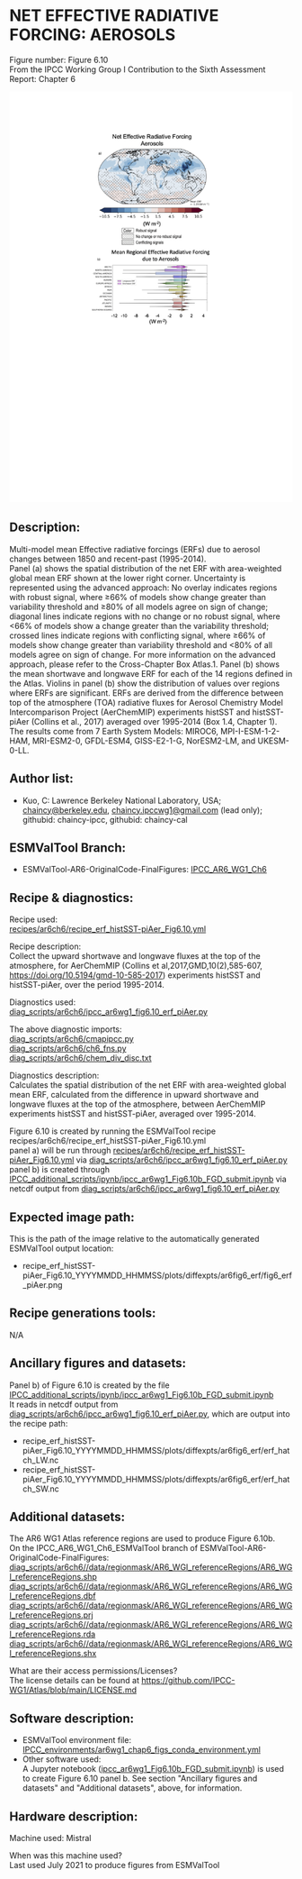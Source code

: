
NET EFFECTIVE RADIATIVE FORCING: AEROSOLS
============

Figure number: Figure 6.10  
From the IPCC Working Group I Contribution to the Sixth Assessment Report: Chapter 6  

![Figure 6.10](../images/ar6_wg1_chap6_fig6_10_netERFmap_SWLW_aer.png?raw=true)


Description:
------------
Multi-model mean Effective radiative forcings (ERFs) due to aerosol changes between 1850 and recent-past (1995-2014).  
Panel (a) shows the spatial distribution of the net ERF with area-weighted global mean ERF shown at the lower right corner. Uncertainty is represented using the advanced approach: No overlay indicates regions with robust signal, where ≥66% of models show change greater than variability threshold and ≥80% of all models agree on sign of change; diagonal lines indicate regions with no change or no robust signal, where <66% of models show a change greater than the variability threshold; crossed lines indicate regions with conflicting signal, where ≥66% of models show change greater than variability threshold and <80% of all models agree on sign of change. For more information on the advanced approach, please refer to the Cross-Chapter Box Atlas.1.  Panel (b) shows the mean shortwave and longwave ERF for each of the 14 regions defined in the Atlas. Violins in panel (b) show the distribution of values over regions where ERFs are significant. ERFs are derived from the difference between top of the atmosphere (TOA) radiative fluxes for Aerosol Chemistry Model Intercomparison Project (AerChemMIP) experiments histSST and histSST-piAer (Collins et al., 2017) averaged over 1995-2014 (Box 1.4, Chapter 1).  The results come from 7 Earth System Models: MIROC6, MPI-I-ESM-1-2-HAM, MRI-ESM2-0, GFDL-ESM4, GISS-E2-1-G, NorESM2-LM, and UKESM-0-LL.   


Author list:
------------
- Kuo, C: Lawrence Berkeley National Laboratory, USA; chaincy@berkeley.edu, chaincy.ipccwg1@gmail.com (lead only); githubid: chaincy-ipcc, githubid: chaincy-cal 

ESMValTool Branch:
------------------
- ESMValTool-AR6-OriginalCode-FinalFigures: [IPCC_AR6_WG1_Ch6](https://github.com/ESMValGroup/ESMValTool-AR6-OriginalCode-FinalFigures/tree/IPCC_AR6_WG1_Ch6_ESMValTool)


Recipe & diagnostics:
---------------------
Recipe used:   
[recipes/ar6ch6/recipe_erf_histSST-piAer_Fig6.10.yml](https://github.com/ESMValGroup/ESMValTool-AR6-OriginalCode-FinalFigures/blob/IPCC_AR6_WG1_Ch6_ESMValTool/esmvaltool/recipes/ar6ch6/recipe_ckuo_ipcc_6_10_erf_histSST-piAer.yml)   

Recipe description:  
Collect the upward shortwave and longwave fluxes at the top of the atmosphere, for AerChemMIP (Collins et al,2017,GMD,10(2),585-607, https://doi.org/10.5194/gmd-10-585-2017) experiments histSST and histSST-piAer, over the period 1995-2014.


Diagnostics used:   
[diag_scripts/ar6ch6/ipcc_ar6wg1_fig6.10_erf_piAer.py](https://github.com/ESMValGroup/ESMValTool-AR6-OriginalCode-FinalFigures/blob/IPCC_AR6_WG1_Ch6_ESMValTool/esmvaltool/diag_scripts/ar6ch6/ipcc_ar6wg1_fig6.10_erf_piAer.py)

The above diagnostic imports:  
[diag_scripts/ar6ch6/cmapipcc.py](https://github.com/ESMValGroup/ESMValTool-AR6-OriginalCode-FinalFigures/blob/IPCC_AR6_WG1_Ch6_ESMValTool/esmvaltool/diag_scripts/ar6ch6/cmapipcc.py)  
[diag_scripts/ar6ch6/ch6_fns.py](https://github.com/ESMValGroup/ESMValTool-AR6-OriginalCode-FinalFigures/blob/IPCC_AR6_WG1_Ch6_ESMValTool/esmvaltool/diag_scripts/ar6ch6/ch6_fns.py)    
[diag_scripts/ar6ch6/chem_div_disc.txt](https://github.com/ESMValGroup/ESMValTool-AR6-OriginalCode-FinalFigures/blob/IPCC_AR6_WG1_Ch6_ESMValTool/esmvaltool/diag_scripts/ar6ch6/chem_div_disc.txt)  

Diagnostics description:  
Calculates the spatial distribution of the net ERF with area-weighted global mean ERF, calculated from the difference in upward shortwave and longwave fluxes at the top of the atmosphere, between AerChemMIP experiments histSST and histSST-piAer, averaged over 1995-2014.

Figure 6.10 is created by running the ESMValTool recipe recipes/ar6ch6/recipe_erf_histSST-piAer_Fig6.10.yml  
panel a) will be run through [recipes/ar6ch6/recipe_erf_histSST-piAer_Fig6.10.yml](https://github.com/ESMValGroup/ESMValTool-AR6-OriginalCode-FinalFigures/blob/IPCC_AR6_WG1_Ch6_ESMValTool/esmvaltool/recipes/ar6ch6/recipe_ckuo_ipcc_6_10_erf_histSST-piAer.yml) via [diag_scripts/ar6ch6/ipcc_ar6wg1_fig6.10_erf_piAer.py](https://github.com/ESMValGroup/ESMValTool-AR6-OriginalCode-FinalFigures/blob/IPCC_AR6_WG1_Ch6_ESMValTool/esmvaltool/diag_scripts/ar6ch6/ipcc_ar6wg1_fig6.10_erf_piAer.py)  
panel b) is created through [IPCC_additional_scripts/ipynb/ipcc_ar6wg1_Fig6.10b_FGD_submit.ipynb](https://github.com/ESMValGroup/ESMValTool-AR6-OriginalCode-FinalFigures/tree/main/IPCC_additional_scripts/ipynb/ipcc_ar6wg1_Fig6.10b_FGD_submit.ipynb) via netcdf output from [diag_scripts/ar6ch6/ipcc_ar6wg1_fig6.10_erf_piAer.py](https://github.com/ESMValGroup/ESMValTool-AR6-OriginalCode-FinalFigures/blob/IPCC_AR6_WG1_Ch6_ESMValTool/esmvaltool/diag_scripts/ar6ch6/ipcc_ar6wg1_fig6.10_erf_piAer.py)  

Expected image path:
--------------------
This is the path of the image relative to the automatically generated ESMValTool output location:  
- recipe_erf_histSST-piAer_Fig6.10_YYYYMMDD_HHMMSS/plots/diffexpts/ar6fig6_erf/fig6_erf_piAer.png  


Recipe generations tools: 
-------------------------
N/A


Ancillary figures and datasets:
-------------------------------
Panel b) of Figure 6.10 is created by the file  
[IPCC_additional_scripts/ipynb/ipcc_ar6wg1_Fig6.10b_FGD_submit.ipynb](https://github.com/ESMValGroup/ESMValTool-AR6-OriginalCode-FinalFigures/tree/main/IPCC_additional_scripts/ipynb/ipcc_ar6wg1_Fig6.10b_FGD_submit.ipynb)  
It reads in netcdf output from [diag_scripts/ar6ch6/ipcc_ar6wg1_fig6.10_erf_piAer.py](https://github.com/ESMValGroup/ESMValTool-AR6-OriginalCode-FinalFigures/blob/IPCC_AR6_WG1_Ch6_ESMValTool/esmvaltool/diag_scripts/ar6ch6/ipcc_ar6wg1_fig6.10_erf_piAer.py), which are output into the recipe path:  
- recipe_erf_histSST-piAer_Fig6.10_YYYYMMDD_HHMMSS/plots/diffexpts/ar6fig6_erf/erf_hatch_LW.nc
- recipe_erf_histSST-piAer_Fig6.10_YYYYMMDD_HHMMSS/plots/diffexpts/ar6fig6_erf/erf_hatch_SW.nc


Additional datasets:
--------------------
The AR6 WG1 Atlas reference regions are used to produce Figure 6.10b.    
On the IPCC_AR6_WG1_Ch6_ESMValTool branch of ESMValTool-AR6-OriginalCode-FinalFigures:   
[diag_scripts/ar6ch6//data/regionmask/AR6_WGI_referenceRegions/AR6_WGI_referenceRegions.shp](https://github.com/ESMValGroup/ESMValTool-AR6-OriginalCode-FinalFigures/blob/IPCC_AR6_WG1_Ch6_ESMValTool/esmvaltool/diag_scripts/ar6ch6/data/regionmask/AR6_WGI_referenceRegions/AR6_WGI_referenceRegions.shp)  
[diag_scripts/ar6ch6//data/regionmask/AR6_WGI_referenceRegions/AR6_WGI_referenceRegions.dbf](https://github.com/ESMValGroup/ESMValTool-AR6-OriginalCode-FinalFigures/blob/IPCC_AR6_WG1_Ch6_ESMValTool/esmvaltool/diag_scripts/ar6ch6/data/regionmask/AR6_WGI_referenceRegions/AR6_WGI_referenceRegions.dbf)  
[diag_scripts/ar6ch6//data/regionmask/AR6_WGI_referenceRegions/AR6_WGI_referenceRegions.prj](https://github.com/ESMValGroup/ESMValTool-AR6-OriginalCode-FinalFigures/blob/IPCC_AR6_WG1_Ch6_ESMValTool/esmvaltool/diag_scripts/ar6ch6/data/regionmask/AR6_WGI_referenceRegions/AR6_WGI_referenceRegions.prj)  
[diag_scripts/ar6ch6//data/regionmask/AR6_WGI_referenceRegions/AR6_WGI_referenceRegions.rda](https://github.com/ESMValGroup/ESMValTool-AR6-OriginalCode-FinalFigures/blob/IPCC_AR6_WG1_Ch6_ESMValTool/esmvaltool/diag_scripts/ar6ch6/data/regionmask/AR6_WGI_referenceRegions/AR6_WGI_referenceRegions.rda)  
[diag_scripts/ar6ch6//data/regionmask/AR6_WGI_referenceRegions/AR6_WGI_referenceRegions.shx](https://github.com/ESMValGroup/ESMValTool-AR6-OriginalCode-FinalFigures/blob/IPCC_AR6_WG1_Ch6_ESMValTool/esmvaltool/diag_scripts/ar6ch6/data/regionmask/AR6_WGI_referenceRegions/AR6_WGI_referenceRegions.shx)  

What are their access permissions/Licenses?  
The license details can be found at https://github.com/IPCC-WG1/Atlas/blob/main/LICENSE.md    

Software description:
---------------------
- ESMValTool environment file: [IPCC_environments/ar6wg1_chap6_figs_conda_environment.yml](https://github.com/ESMValGroup/ESMValTool-AR6-OriginalCode-FinalFigures/blob/IPCC_AR6_WG1_Ch6/IPCC_environments/ar6wg1_chap6_figs_conda_environment.yml)  
- Other software used:  
A Jupyter notebook ([ipcc_ar6wg1_Fig6.10b_FGD_submit.ipynb](https://github.com/ESMValGroup/ESMValTool-AR6-OriginalCode-FinalFigures/tree/main/IPCC_additional_scripts/ipynb/ipcc_ar6wg1_Fig6.10b_FGD_submit.ipynb)) is used to create Figure 6.10 panel b. See section "Ancillary figures and datasets" and "Additional datasets", above, for information.  

Hardware description:
---------------------
Machine used: Mistral  
 
When was this machine used?  
Last used July 2021 to produce figures from ESMValTool  
